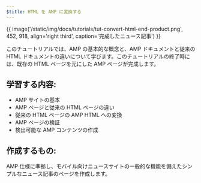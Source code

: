 ```yaml
---
$title: HTML を AMP に変換する
---
```


{{ image('/static/img/docs/tutorials/tut-convert-html-end-product.png', 452, 918, align='right third', caption='完成したニュース記事') }}

このチュートリアルでは、AMP の基本的な概念と、AMP ドキュメントと従来の HTML ドキュメントの違いについて学びます。このチュートリアルの終了時には、既存の HTML ページを元にした AMP ページが完成します。

## 学習する内容:

- AMP サイトの基本
- AMP ページと従来の HTML ページの違い
- 従来の HTML ページの AMP HTML への変換
- AMP ページの検証
- 検出可能な AMP コンテンツの作成

## 作成するもの:

AMP 仕様に準拠し、モバイル向けニュースサイトの一般的な機能を備えたシンプルなニュース記事のページを作成します。
